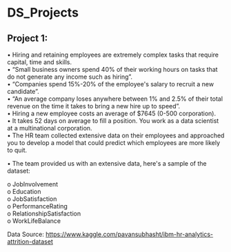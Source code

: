 # DS_Projects

## Project 1:
• Hiring and retaining employees are extremely complex tasks that
require capital, time and skills.<br>
• “Small business owners spend 40% of their working hours on tasks
that do not generate any income such as hiring”.<br>
• “Companies spend 15%-20% of the employee's salary to recruit a
new candidate”.<br>
• “An average company loses anywhere between 1% and 2.5% of their
total revenue on the time it takes to bring a new hire up to speed”.<br>
• Hiring a new employee costs an average of $7645 (0-500 corporation).<br>
• It takes 52 days on average to fill a position. You work as a
data scientist at a multinational corporation.<br>
• The HR team collected extensive data on their employees and
approached you to develop a model that could predict which employees
are more likely to quit.<br>

• The team provided us with an extensive data, here's a sample of
the dataset:

o JobInvolvement<br>
o Education<br>
o JobSatisfaction<br>
o PerformanceRating<br>
o RelationshipSatisfaction<br>
o WorkLifeBalance<br>

Data Source:
https://www.kaggle.com/pavansubhasht/ibm-hr-analytics-attrition-dataset
